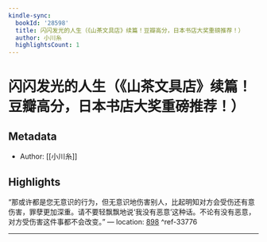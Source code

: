 ```yaml
---
kindle-sync:
  bookId: '28598'
  title: 闪闪发光的人生（《山茶文具店》续篇！豆瓣高分，日本书店大奖重磅推荐！）
  author: 小川糸
  highlightsCount: 1
---
```

# 闪闪发光的人生（《山茶文具店》续篇！豆瓣高分，日本书店大奖重磅推荐！）
## Metadata
* Author: [[小川糸]]

## Highlights
“那或许都是您无意识的行为，但无意识地伤害别人，比起明知对方会受伤还有意伤害，罪孽更加深重。请不要轻飘飘地说‘我没有恶意’这种话。不论有没有恶意，对方受伤害这件事都不会改变。” — location: [898]() ^ref-33776

---

